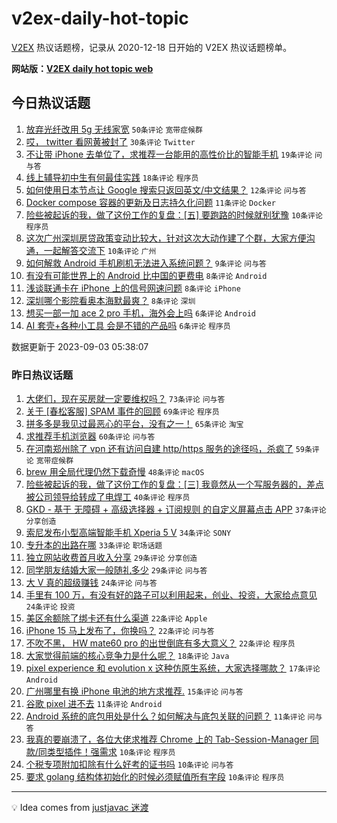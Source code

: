 # v2ex-daily-hot-topic

[V2EX](https://www.v2ex.com/) 热议话题榜，记录从 2020-12-18 日开始的 V2EX 热议话题榜单。

**网站版：[V2EX daily hot topic web](https://boojack.github.io/v2ex-daily-hot-topic-web/)**

## 今日热议话题

<!-- TODAY BEGIN -->

1. [放弃光纤改用 5g 无线家宽](https://www.v2ex.com/t/970460) `50条评论` `宽带症候群`
1. [哎， twitter 看网黄被封了](https://www.v2ex.com/t/970467) `30条评论` `Twitter`
1. [不让带 iPhone 去单位了，求推荐一台能用的高性价比的智能手机](https://www.v2ex.com/t/970495) `19条评论` `问与答`
1. [线上辅导初中生有何最佳实践](https://www.v2ex.com/t/970470) `18条评论` `程序员`
1. [如何使用日本节点让 Google 搜索只返回英文/中文结果？](https://www.v2ex.com/t/970489) `12条评论` `问与答`
1. [Docker compose 容器的更新及日志持久化问题](https://www.v2ex.com/t/970468) `11条评论` `Docker`
1. [险些被起诉的我，做了这份工作的复盘：[五] 要跑路的时候就别犹豫](https://www.v2ex.com/t/970464) `10条评论` `程序员`
1. [这次广州深圳房贷政策变动比较大，针对这次大动作建了个群，大家方便沟通，一起解答交流下](https://www.v2ex.com/t/970463) `10条评论` `广州`
1. [如何解救 Android 手机刷机无法进入系统问题？](https://www.v2ex.com/t/970462) `9条评论` `问与答`
1. [有没有可能世界上的 Android 比中国的更费电](https://www.v2ex.com/t/970505) `8条评论` `Android`
1. [浅谈联通卡在 iPhone 上的信号网速问题](https://www.v2ex.com/t/970490) `8条评论` `iPhone`
1. [深圳哪个影院看奥本海默最爽？](https://www.v2ex.com/t/970482) `8条评论` `深圳`
1. [想买一部一加 ace 2 pro 手机，海外会上吗](https://www.v2ex.com/t/970488) `6条评论` `Android`
1. [AI 套壳+各种小工具 会是不错的产品吗](https://www.v2ex.com/t/970465) `6条评论` `程序员`

数据更新于 2023-09-03 05:38:07

<!-- TODAY END -->

### 昨日热议话题

<!-- YESTERDAY BEGIN -->

1. [大佬们，现在买房就一定要维权吗？](https://www.v2ex.com/t/970297) `73条评论` `问与答`
1. [关于 [春松客服] SPAM 事件的回顾](https://www.v2ex.com/t/970315) `69条评论` `程序员`
1. [拼多多是我见过最恶心的平台，没有之一！](https://www.v2ex.com/t/970281) `65条评论` `淘宝`
1. [求推荐手机浏览器](https://www.v2ex.com/t/970283) `60条评论` `问与答`
1. [在河南郑州除了 vpn 还有访问自建 http/https 服务的途径吗，杀疯了](https://www.v2ex.com/t/970368) `59条评论` `宽带症候群`
1. [brew 用全局代理仍然下载奇慢](https://www.v2ex.com/t/970344) `48条评论` `macOS`
1. [险些被起诉的我，做了这份工作的复盘：[三] 我竟然从一个写服务器的，差点被公司领导给转成了电焊工](https://www.v2ex.com/t/970291) `40条评论` `程序员`
1. [GKD - 基于 无障碍 + 高级选择器 + 订阅规则 的自定义屏幕点击 APP](https://www.v2ex.com/t/970406) `37条评论` `分享创造`
1. [索尼发布小型高端智能手机 Xperia 5 V](https://www.v2ex.com/t/970345) `34条评论` `SONY`
1. [专升本的出路在哪](https://www.v2ex.com/t/970287) `33条评论` `职场话题`
1. [独立网站收费首月收入分享](https://www.v2ex.com/t/970306) `29条评论` `分享创造`
1. [同学朋友结婚大家一般随礼多少](https://www.v2ex.com/t/970355) `29条评论` `问与答`
1. [大 V 真的超级赚钱](https://www.v2ex.com/t/970374) `24条评论` `问与答`
1. [手里有 100 万，有没有好的路子可以利用起来，创业、投资，大家给点意见](https://www.v2ex.com/t/970372) `24条评论` `投资`
1. [美区余额除了绑卡还有什么渠道](https://www.v2ex.com/t/970416) `22条评论` `Apple`
1. [iPhone 15 马上发布了，你换吗？](https://www.v2ex.com/t/970387) `22条评论` `问与答`
1. [不吹不黑， HW mate60 pro 的出世倒底有多大意义？](https://www.v2ex.com/t/970407) `22条评论` `程序员`
1. [大家觉得前端的核心竞争力是什么呢？](https://www.v2ex.com/t/970378) `18条评论` `Java`
1. [pixel experience 和 evolution x 这种仿原生系统，大家选择哪款？](https://www.v2ex.com/t/970327) `17条评论` `Android`
1. [广州哪里有换 iPhone 电池的地方求推荐.](https://www.v2ex.com/t/970366) `15条评论` `问与答`
1. [谷歌 pixel 进不去](https://www.v2ex.com/t/970365) `11条评论` `Android`
1. [Android 系统的底包用处是什么？如何解决与底包关联的问题？](https://www.v2ex.com/t/970282) `11条评论` `问与答`
1. [我真的要崩溃了，各位大佬求推荐 Chrome 上的 Tab-Session-Manager 同款/同类型插件！强需求](https://www.v2ex.com/t/970423) `10条评论` `程序员`
1. [个税专项附加扣除有什么好考的证书吗](https://www.v2ex.com/t/970384) `10条评论` `问与答`
1. [要求 golang 结构体初始化的时候必须赋值所有字段](https://www.v2ex.com/t/970379) `10条评论` `程序员`

<!-- YESTERDAY END -->

---

💡 Idea comes from [justjavac 迷渡](https://github.com/justjavac/)
